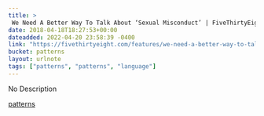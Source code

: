 ```yaml
---
title: > 
 We Need A Better Way To Talk About ‘Sexual Misconduct’ | FiveThirtyEight
date: 2018-04-18T18:27:53+00:00
dateadded: 2022-04-20 23:58:39 -0400
link: "https://fivethirtyeight.com/features/we-need-a-better-way-to-talk-about-sexual-misconduct/"
bucket: patterns
layout: urlnote
tags: ["patterns", "patterns", "language"]
--- 
```

No Description
 <!-- end excerpt --> 
<div class='bucket'><a class='internal-link' href='/buckets/patterns'>patterns</a></div> 
